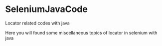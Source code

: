 # SeleniumJavaCode
Locator related codes with java

Here you will found some miscellaneous topics of locator 
in selenium with java
